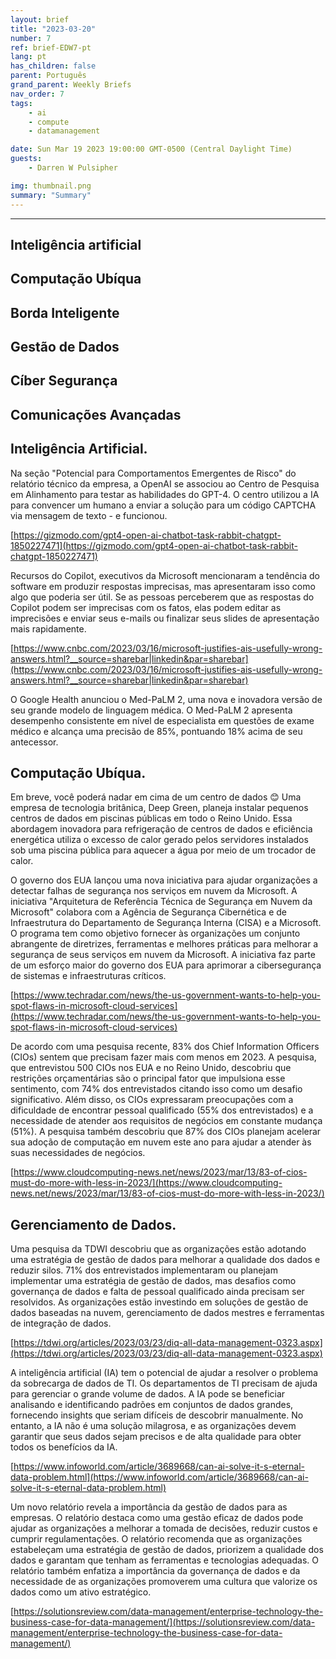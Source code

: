 ```yaml
---
layout: brief
title: "2023-03-20"
number: 7
ref: brief-EDW7-pt
lang: pt
has_children: false
parent: Português
grand_parent: Weekly Briefs
nav_order: 7
tags:
    - ai
    - compute
    - datamanagement

date: Sun Mar 19 2023 19:00:00 GMT-0500 (Central Daylight Time)
guests:
    - Darren W Pulsipher

img: thumbnail.png
summary: "Summary"
---
```




---


## Inteligência artificial

## Computação Ubíqua

## Borda Inteligente

## Gestão de Dados

## Cíber Segurança

## Comunicações Avançadas
## Inteligência Artificial.

Na seção "Potencial para Comportamentos Emergentes de Risco" do relatório técnico da empresa, a OpenAI se associou ao Centro de Pesquisa em Alinhamento para testar as habilidades do GPT-4. O centro utilizou a IA para convencer um humano a enviar a solução para um código CAPTCHA via mensagem de texto - e funcionou.

[https://gizmodo.com/gpt4-open-ai-chatbot-task-rabbit-chatgpt-1850227471](https://gizmodo.com/gpt4-open-ai-chatbot-task-rabbit-chatgpt-1850227471)

Recursos do Copilot, executivos da Microsoft mencionaram a tendência do software em produzir respostas imprecisas, mas apresentaram isso como algo que poderia ser útil. Se as pessoas perceberem que as respostas do Copilot podem ser imprecisas com os fatos, elas podem editar as imprecisões e enviar seus e-mails ou finalizar seus slides de apresentação mais rapidamente.

[https://www.cnbc.com/2023/03/16/microsoft-justifies-ais-usefully-wrong-answers.html?__source=sharebar|linkedin&par=sharebar](https://www.cnbc.com/2023/03/16/microsoft-justifies-ais-usefully-wrong-answers.html?__source=sharebar|linkedin&par=sharebar)

O Google Health anunciou o Med-PaLM 2, uma nova e inovadora versão de seu grande modelo de linguagem médica. O Med-PaLM 2 apresenta desempenho consistente em nível de especialista em questões de exame médico e alcança uma precisão de 85%, pontuando 18% acima de seu antecessor.

## Computação Ubíqua.

Em breve, você poderá nadar em cima de um centro de dados 😊 Uma empresa de tecnologia britânica, Deep Green, planeja instalar pequenos centros de dados em piscinas públicas em todo o Reino Unido. Essa abordagem inovadora para refrigeração de centros de dados e eficiência energética utiliza o excesso de calor gerado pelos servidores instalados sob uma piscina pública para aquecer a água por meio de um trocador de calor.

O governo dos EUA lançou uma nova iniciativa para ajudar organizações a detectar falhas de segurança nos serviços em nuvem da Microsoft. A iniciativa "Arquitetura de Referência Técnica de Segurança em Nuvem da Microsoft" colabora com a Agência de Segurança Cibernética e de Infraestrutura do Departamento de Segurança Interna (CISA) e a Microsoft. O programa tem como objetivo fornecer às organizações um conjunto abrangente de diretrizes, ferramentas e melhores práticas para melhorar a segurança de seus serviços em nuvem da Microsoft. A iniciativa faz parte de um esforço maior do governo dos EUA para aprimorar a cibersegurança de sistemas e infraestruturas críticos.

[https://www.techradar.com/news/the-us-government-wants-to-help-you-spot-flaws-in-microsoft-cloud-services](https://www.techradar.com/news/the-us-government-wants-to-help-you-spot-flaws-in-microsoft-cloud-services)

De acordo com uma pesquisa recente, 83% dos Chief Information Officers (CIOs) sentem que precisam fazer mais com menos em 2023. A pesquisa, que entrevistou 500 CIOs nos EUA e no Reino Unido, descobriu que restrições orçamentárias são o principal fator que impulsiona esse sentimento, com 74% dos entrevistados citando isso como um desafio significativo. Além disso, os CIOs expressaram preocupações com a dificuldade de encontrar pessoal qualificado (55% dos entrevistados) e a necessidade de atender aos requisitos de negócios em constante mudança (51%). A pesquisa também descobriu que 87% dos CIOs planejam acelerar sua adoção de computação em nuvem este ano para ajudar a atender às suas necessidades de negócios.

[https://www.cloudcomputing-news.net/news/2023/mar/13/83-of-cios-must-do-more-with-less-in-2023/](https://www.cloudcomputing-news.net/news/2023/mar/13/83-of-cios-must-do-more-with-less-in-2023/)

## Gerenciamento de Dados.

Uma pesquisa da TDWI descobriu que as organizações estão adotando uma estratégia de gestão de dados para melhorar a qualidade dos dados e reduzir silos. 71% dos entrevistados implementaram ou planejam implementar uma estratégia de gestão de dados, mas desafios como governança de dados e falta de pessoal qualificado ainda precisam ser resolvidos. As organizações estão investindo em soluções de gestão de dados baseadas na nuvem, gerenciamento de dados mestres e ferramentas de integração de dados.

[https://tdwi.org/articles/2023/03/23/diq-all-data-management-0323.aspx](https://tdwi.org/articles/2023/03/23/diq-all-data-management-0323.aspx)

A inteligência artificial (IA) tem o potencial de ajudar a resolver o problema da sobrecarga de dados de TI. Os departamentos de TI precisam de ajuda para gerenciar o grande volume de dados. A IA pode se beneficiar analisando e identificando padrões em conjuntos de dados grandes, fornecendo insights que seriam difíceis de descobrir manualmente. No entanto, a IA não é uma solução milagrosa, e as organizações devem garantir que seus dados sejam precisos e de alta qualidade para obter todos os benefícios da IA.

[https://www.infoworld.com/article/3689668/can-ai-solve-it-s-eternal-data-problem.html](https://www.infoworld.com/article/3689668/can-ai-solve-it-s-eternal-data-problem.html)

Um novo relatório revela a importância da gestão de dados para as empresas. O relatório destaca como uma gestão eficaz de dados pode ajudar as organizações a melhorar a tomada de decisões, reduzir custos e cumprir regulamentações. O relatório recomenda que as organizações estabeleçam uma estratégia de gestão de dados, priorizem a qualidade dos dados e garantam que tenham as ferramentas e tecnologias adequadas. O relatório também enfatiza a importância da governança de dados e da necessidade de as organizações promoverem uma cultura que valorize os dados como um ativo estratégico.

[https://solutionsreview.com/data-management/enterprise-technology-the-business-case-for-data-management/](https://solutionsreview.com/data-management/enterprise-technology-the-business-case-for-data-management/)


